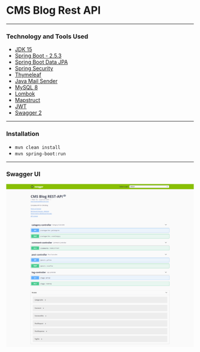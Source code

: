 # CMS Blog Rest API
---
### Technology and Tools Used
- [JDK 15](https://www.oracle.com/java/technologies/javase-jdk11-downloads.html)
- [Spring Boot - 2.5.3](https://spring.io/projects/spring-boot)
- [Spring Boot Data JPA](https://spring.io/projects/spring-data-jpa)
- [Spring Security](https://spring.io/projects/spring-security)
- [Thymeleaf](https://www.thymeleaf.org/)
- [Java Mail Sender](https://docs.spring.io/spring-framework/docs/current/javadoc-api/org/springframework/mail/javamail/JavaMailSender.html)
- [MySQL 8](https://www.mysql.com/)
- [Lombok](https://projectlombok.org/)
- [Mapstruct](https://mapstruct.org/)
- [JWT](https://github.com/jwtk/jjwt)
- [Swagger 2](https://swagger.io/specification/v2/)
---
### Installation
- `mvn clean install`
- `mvn spring-boot:run`
---
### Swagger UI
![APIs](https://github.com/mdmuradhossain/cms-blog-rest/blob/main/src/main/resources/static/images/blog_rest.png)